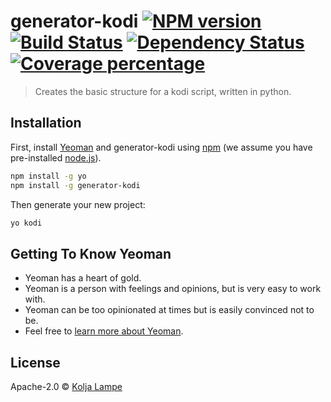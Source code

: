 # generator-kodi [![NPM version][npm-image]][npm-url] [![Build Status][travis-image]][travis-url] [![Dependency Status][daviddm-image]][daviddm-url] [![Coverage percentage][coveralls-image]][coveralls-url]
> Creates the basic structure for a kodi script, written in python.

## Installation

First, install [Yeoman](http://yeoman.io) and generator-kodi using [npm](https://www.npmjs.com/) (we assume you have pre-installed [node.js](https://nodejs.org/)).

```bash
npm install -g yo
npm install -g generator-kodi
```

Then generate your new project:

```bash
yo kodi
```

## Getting To Know Yeoman

 * Yeoman has a heart of gold.
 * Yeoman is a person with feelings and opinions, but is very easy to work with.
 * Yeoman can be too opinionated at times but is easily convinced not to be.
 * Feel free to [learn more about Yeoman](http://yeoman.io/).

## License

Apache-2.0 © [Kolja Lampe]()


[npm-image]: https://badge.fury.io/js/generator-kodi.svg
[npm-url]: https://npmjs.org/package/generator-kodi
[travis-image]: https://travis-ci.org/xbmc/generator-kodi.svg?branch=master
[travis-url]: https://travis-ci.org/xbmc/generator-kodi
[daviddm-image]: https://david-dm.org/xbmc/generator-kodi.svg?theme=shields.io
[daviddm-url]: https://david-dm.org/xbmc/generator-kodi
[coveralls-image]: https://coveralls.io/repos/xbmc/generator-kodi/badge.svg
[coveralls-url]: https://coveralls.io/r/xbmc/generator-kodi
